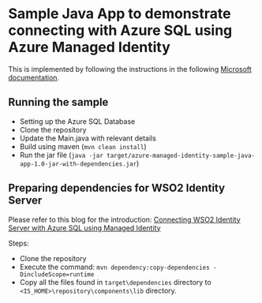 # Sample Java App to demonstrate connecting with Azure SQL using Azure Managed Identity

This is implemented by following the instructions in the following 
[Microsoft documentation](https://learn.microsoft.com/en-us/sql/connect/jdbc/connecting-using-azure-active-directory-authentication?view=sql-server-ver16
).

## Running the sample
- Setting up the Azure SQL Database
- Clone the repository
- Update the Main.java with relevant details
- Build using maven (`mvn clean install`)
- Run the jar file (`java -jar target/azure-managed-identity-sample-java-app-1.0-jar-with-dependencies.jar`)

## Preparing dependencies for WSO2 Identity Server
Please refer to this blog for the introduction: [Connecting WSO2 Identity Server with Azure SQL using Managed Identity](https://medium.com/@sajithekanayaka/connecting-wso2-identity-server-with-azure-sql-using-managed-identity-31e809088e91)

Steps: 
- Clone the repository
- Execute the command: `mvn dependency:copy-dependencies -DincludeScope=runtime`
- Copy all the files found in `target\dependencies` directory to `<IS_HOME>\repository\components\lib` directory.

